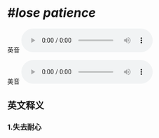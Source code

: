 # ***\#lose patience*** 
英音
<audio src="./media/lose patience1_AAC.aac" controls="controls"></audio>

美音
<audio src="./media/lose patience2_AAC.aac" controls="controls"></audio>



  

英文释义
---
### 1.**失去耐心**  


